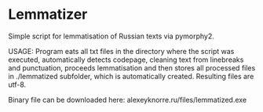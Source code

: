 # Lemmatizer
Simple script for lemmatisation of Russian texts via pymorphy2.

USAGE:
Program eats all txt files in the directory where the script was executed, automatically detects codepage, cleaning text from linebreaks and punctuation, proceeds lemmatisation and then stores all processed files in ./lemmatized subfolder, which is automatically created. Resulting files are utf-8. 

Binary file can be downloaded here: alexeyknorre.ru/files/lemmatized.exe
